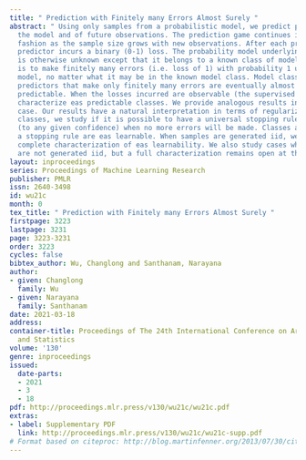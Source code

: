 ```yaml
---
title: " Prediction with Finitely many Errors Almost Surely "
abstract: " Using only samples from a probabilistic model, we predict properties of
  the model and of future observations. The prediction game continues in an online
  fashion as the sample size grows with new observations. After each prediction, the
  predictor incurs a binary (0-1) loss. The probability model underlying a sample
  is otherwise unknown except that it belongs to a known class of models. The goal
  is to make finitely many errors (i.e. loss of 1) with probability 1 under the generating
  model, no matter what it may be in the known model class. Model classes admitting
  predictors that make only finitely many errors are eventually almost surely (eas)
  predictable. When the losses incurred are observable (the supervised case), we completely
  characterize eas predictable classes. We provide analogous results in the unsupervised
  case. Our results have a natural interpretation in terms of regularization. In eas-predictable
  classes, we study if it is possible to have a universal stopping rule that identifies
  (to any given confidence) when no more errors will be made. Classes admitting such
  a stopping rule are eas learnable. When samples are generated iid, we provide a
  complete characterization of eas learnability. We also study cases when samples
  are not generated iid, but a full characterization remains open at this point. "
layout: inproceedings
series: Proceedings of Machine Learning Research
publisher: PMLR
issn: 2640-3498
id: wu21c
month: 0
tex_title: " Prediction with Finitely many Errors Almost Surely "
firstpage: 3223
lastpage: 3231
page: 3223-3231
order: 3223
cycles: false
bibtex_author: Wu, Changlong and Santhanam, Narayana
author:
- given: Changlong
  family: Wu
- given: Narayana
  family: Santhanam
date: 2021-03-18
address: 
container-title: Proceedings of The 24th International Conference on Artificial Intelligence
  and Statistics
volume: '130'
genre: inproceedings
issued:
  date-parts:
  - 2021
  - 3
  - 18
pdf: http://proceedings.mlr.press/v130/wu21c/wu21c.pdf
extras:
- label: Supplementary PDF
  link: http://proceedings.mlr.press/v130/wu21c/wu21c-supp.pdf
# Format based on citeproc: http://blog.martinfenner.org/2013/07/30/citeproc-yaml-for-bibliographies/
---
```

